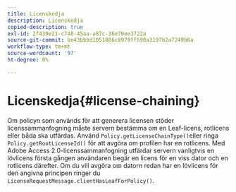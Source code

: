 ```yaml
---
title: Licenskedja
description: Licenskedja
copied-description: true
exl-id: 2f439e21-c748-45aa-a87c-36e70ee3722a
source-git-commit: be43bbbd1051886c8979ff590a3197b2a7249b6a
workflow-type: tm+mt
source-wordcount: '97'
ht-degree: 0%

---
```


# Licenskedja{#license-chaining}

Om policyn som används för att generera licensen stöder licenssammanfogning måste servern bestämma om en Leaf-licens, rotlicens eller båda ska utfärdas. Använd `Policy.getLicenseChainType()`eller ringa `Policy.getRootLicenseId()` för att avgöra om profilen har en rotlicens. Med Adobe Access 2.0-licenssammanfogning utfärdar servern vanligtvis en lövlicens första gången användaren begär en licens för en viss dator och en rotlicens därefter. Om du vill avgöra om datorn redan har en lövlicens för den angivna principen ringer du `LicenseRequestMessage.clientHasLeafForPolicy()`.
